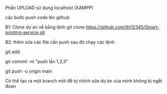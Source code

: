 Phần UPLOAD sử dụng localhost (XAMPP)

các bước push code lên github

B1: Clone dự án về bằng lệnh git clone https://github.com/thi12345/Smart-printing-service.git

B2: thêm sửa các file cần push sau đó chạy các lệnh

git add.

git commit -m "push lần 1,2,3"

git push -u origin main

Có thể tạo ra một branch mới để tự chỉnh sửa dự án của mình không bị ngắt đoạn
